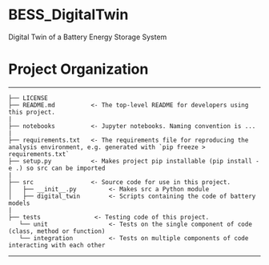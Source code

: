 BESS_DigitalTwin
==============================

Digital Twin of a Battery Energy Storage System

# Project Organization
------------
    ├── LICENSE
    ├── README.md          <- The top-level README for developers using this project.
    |
    ├── notebooks          <- Jupyter notebooks. Naming convention is ...
    |
    ├── requirements.txt   <- The requirements file for reproducing the analysis environment, e.g. generated with `pip freeze > requirements.txt`
    ├── setup.py           <- Makes project pip installable (pip install -e .) so src can be imported
    |
    ├── src                <- Source code for use in this project.
    │   ├── __init__.py         <- Makes src a Python module
    │   ├── digital_twin        <- Scripts containing the code of battery models
    |
    ├── tests               <- Testing code of this project.
       └── unit                 <- Tests on the single component of code (class, method or function)
       └── integration          <- Tests on multiple components of code interacting with each other
--------

<!--- 
# Project Organization
------------
    ├── LICENSE
    ├── Makefile           <- Makefile with commands like `make preprocessing` or `make train`
    ├── README.md          <- The top-level README for developers using this project.
    ├── preprocessing
    │   ├── external       <- Data from third party sources.
    │   ├── interim        <- Intermediate preprocessing that has been transformed.
    │   ├── output      <- The final, canonical preprocessing sets for modeling.
    │   └── load            <- The original, immutable preprocessing dump.
    │
    ├── docs               <- A default Sphinx project; see sphinx-doc.org for details
    │
    ├── electrical             <- Trained and serialized electrical, model predictions, or model summaries
    │
    ├── notebooks          <- Jupyter notebooks. Naming convention is a number (for ordering),
    │                         the creator's initials, and a short `-` delimited description, e.g.
    │                         `1.0-jqp-initial-preprocessing-exploration`.
    │
    ├── references         <- Data dictionaries, manuals, and all other explanatory materials.
    │
    ├── reports            <- Generated analysis as HTML, PDF, LaTeX, etc.
    │   └── figures        <- Generated graphics and figures to be used in reporting
    │
    ├── requirements.txt   <- The requirements file for reproducing the analysis environment, e.g.
    │                         generated with `pip freeze > requirements.txt`
    │
    ├── setup.py           <- makes project pip installable (pip install -e .) so src can be imported
    ├── src                <- Source code for use in this project.
    │   ├── __init__.py    <- Makes src a Python module
    │   │
    │   ├── preprocessing           <- Scripts to download or generate preprocessing
    │   │   └── make_dataset.py
    │   │
    │   ├── features       <- Scripts to turn load preprocessing into features for modeling
    │   │   └── build_features.py
    │   │
    │   ├── electrical         <- Scripts to train electrical and then use trained electrical to make
    │   │   │                 predictions
    │   │   ├── predict_model.py
    │   │   └── train_model.py
    │   │
    │   └── visualization  <- Scripts to create exploratory and results oriented visualizations
    │       └── visualize.py
    │
    └── tox.ini            <- tox file with settings for running tox; see tox.readthedocs.io


--------

---->

